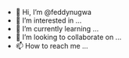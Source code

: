 - 👋 Hi, I’m @feddynugwa
- 👀 I’m interested in ...
- 🌱 I’m currently learning ...
- 💞️ I’m looking to collaborate on ...
- 📫 How to reach me ...

<!---
feddynugwa/feddynugwa is a ✨ special ✨ repository because its `README.md` (this file) appears on your GitHub profile.
You can click the Preview link to take a look at your changes.
--->
